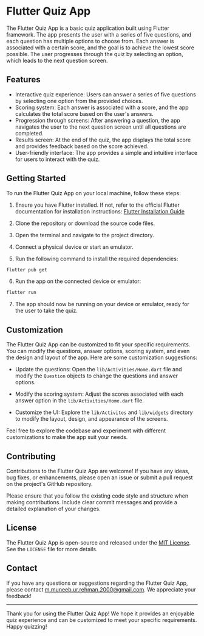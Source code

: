 # Flutter Quiz App

The Flutter Quiz App is a basic quiz application built using Flutter framework. The app presents the user with a series of five questions, and each question has multiple options to choose from. Each answer is associated with a certain score, and the goal is to achieve the lowest score possible. The user progresses through the quiz by selecting an option, which leads to the next question screen.

## Features

- Interactive quiz experience: Users can answer a series of five questions by selecting one option from the provided choices.
- Scoring system: Each answer is associated with a score, and the app calculates the total score based on the user's answers.
- Progression through screens: After answering a question, the app navigates the user to the next question screen until all questions are completed.
- Results screen: At the end of the quiz, the app displays the total score and provides feedback based on the score achieved.
- User-friendly interface: The app provides a simple and intuitive interface for users to interact with the quiz.

## Getting Started

To run the Flutter Quiz App on your local machine, follow these steps:

1. Ensure you have Flutter installed. If not, refer to the official Flutter documentation for installation instructions: [Flutter Installation Guide](https://flutter.dev/docs/get-started/install)

2. Clone the repository or download the source code files.

3. Open the terminal and navigate to the project directory.

4. Connect a physical device or start an emulator.

5. Run the following command to install the required dependencies:
```sh
flutter pub get
```
6. Run the app on the connected device or emulator:
```sh
flutter run
```
7. The app should now be running on your device or emulator, ready for the user to take the quiz.

## Customization

The Flutter Quiz App can be customized to fit your specific requirements. You can modify the questions, answer options, scoring system, and even the design and layout of the app. Here are some customization suggestions:

- Update the questions: Open the `lib/Activities/Home.dart` file and modify the `Question` objects to change the questions and answer options.

- Modify the scoring system: Adjust the scores associated with each answer option in the `lib/Activities/Home.dart` file.

- Customize the UI: Explore the `lib/Activites` and `lib/widgets` directory to modify the layout, design, and appearance of the screens.

Feel free to explore the codebase and experiment with different customizations to make the app suit your needs.

## Contributing

Contributions to the Flutter Quiz App are welcome! If you have any ideas, bug fixes, or enhancements, please open an issue or submit a pull request on the project's GitHub repository.

Please ensure that you follow the existing code style and structure when making contributions. Include clear commit messages and provide a detailed explanation of your changes.

## License

The Flutter Quiz App is open-source and released under the [MIT License](LICENSE). See the `LICENSE` file for more details.

## Contact

If you have any questions or suggestions regarding the Flutter Quiz App, please contact [m.muneeb.ur.rehman.2000@gmail.com](mailto:m.muneeb.ur.rehman.2000@gmail.com). We appreciate your feedback!

---

Thank you for using the Flutter Quiz App! We hope it provides an enjoyable quiz experience and can be customized to meet your specific requirements. Happy quizzing!